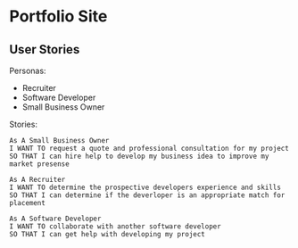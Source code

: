 # Portfolio Site

## User Stories

Personas: 

- Recruiter
- Software Developer
- Small Business Owner

Stories:
```
As A Small Business Owner
I WANT TO request a quote and professional consultation for my project
SO THAT I can hire help to develop my business idea to improve my market presense

As A Recruiter
I WANT TO determine the prospective developers experience and skills
SO THAT I can determine if the deverloper is an appropriate match for placement

As A Software Developer
I WANT TO collaborate with another software developer
SO THAT I can get help with developing my project
```